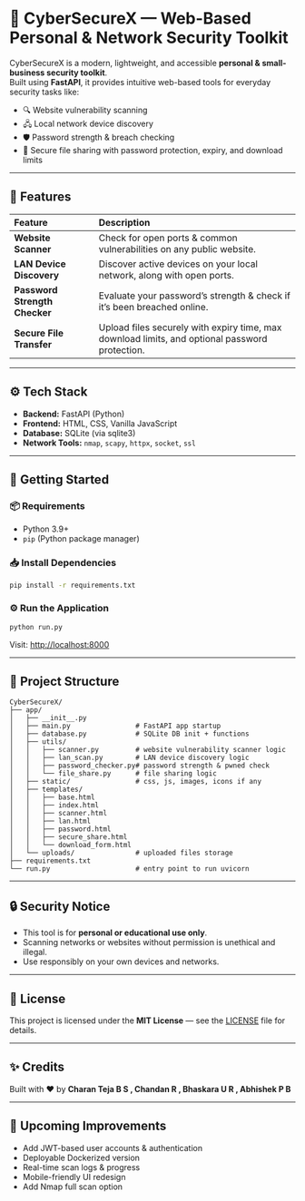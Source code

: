 
# 🔐 CyberSecureX — Web-Based Personal & Network Security Toolkit

CyberSecureX is a modern, lightweight, and accessible **personal & small-business security toolkit**.  
Built using **FastAPI**, it provides intuitive web-based tools for everyday security tasks like:

- 🔍 Website vulnerability scanning  
- 🖧 Local network device discovery  
- 🛡️ Password strength & breach checking  
- 📁 Secure file sharing with password protection, expiry, and download limits  

---

## 📸 Features

| Feature                     | Description                                                                 |
|:----------------------------|:----------------------------------------------------------------------------|
| **Website Scanner**         | Check for open ports & common vulnerabilities on any public website.        |
| **LAN Device Discovery**    | Discover active devices on your local network, along with open ports.        |
| **Password Strength Checker** | Evaluate your password’s strength & check if it’s been breached online.     |
| **Secure File Transfer**    | Upload files securely with expiry time, max download limits, and optional password protection.|

---

## ⚙️ Tech Stack

- **Backend:** FastAPI (Python)
- **Frontend:** HTML, CSS, Vanilla JavaScript
- **Database:** SQLite (via sqlite3)
- **Network Tools:** `nmap`, `scapy`, `httpx`, `socket`, `ssl`

---

## 🚀 Getting Started

### 📦 Requirements

- Python 3.9+
- `pip` (Python package manager)

### 📥 Install Dependencies

```bash
pip install -r requirements.txt
```

### ⚙️ Run the Application

```bash
python run.py
```

Visit: [http://localhost:8000](http://localhost:8000)

---

## 📂 Project Structure

```
CyberSecureX/
├── app/
│   ├── __init__.py
│   ├── main.py                # FastAPI app startup
│   ├── database.py            # SQLite DB init + functions
│   ├── utils/
│   │   ├── scanner.py         # website vulnerability scanner logic
│   │   ├── lan_scan.py        # LAN device discovery logic
│   │   ├── password_checker.py# password strength & pwned check
│   │   └── file_share.py      # file sharing logic
│   ├── static/                # css, js, images, icons if any
│   ├── templates/
│   │   ├── base.html
│   │   ├── index.html
│   │   ├── scanner.html
│   │   ├── lan.html
│   │   ├── password.html
│   │   ├── secure_share.html
│   │   └── download_form.html
│   └── uploads/               # uploaded files storage
├── requirements.txt
└── run.py                     # entry point to run uvicorn
```

---

## 🔒 Security Notice

- This tool is for **personal or educational use only**.  
- Scanning networks or websites without permission is unethical and illegal.  
- Use responsibly on your own devices and networks.

---

## 📜 License

This project is licensed under the **MIT License** — see the [LICENSE](LICENSE) file for details.

---

## ✨ Credits

Built with ❤️ by **Charan Teja B S , Chandan R , Bhaskara U R , Abhishek P B**

---

## 📌 Upcoming Improvements

- Add JWT-based user accounts & authentication  
- Deployable Dockerized version  
- Real-time scan logs & progress  
- Mobile-friendly UI redesign  
- Add Nmap full scan option  
